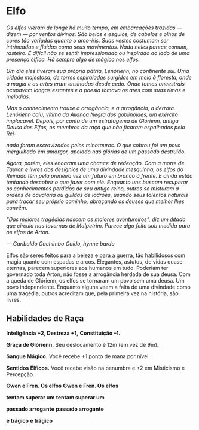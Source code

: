 
# Elfo

_Os elfos vieram de longe há muito tempo, em embarcações trazidas — dizem — por ventos divinos. São belos_
_e esguios, de cabelos e olhos de cores tão variadas quanto_
_o arco-íris. Suas vestes costumam ser intrincadas e fluidas_
_como seus movimentos. Nada neles parece comum, rasteiro._
_É difícil não se sentir impressionado ou inspirado ao lado de_
_uma presença élfica. Há sempre algo de mágico nos elfos._

_Um dia eles tiveram sua própria pátria, Lenórienn, no_
_continente sul. Uma cidade majestosa, de torres espiraladas_
_surgidas em meio à floresta, onde a magia e as artes eram ensinadas desde cedo. Onde tomos ancestrais ocupavam longas_
_estantes e a poesia tomava os ares com suas rimas e melodias._

_Mas o conhecimento trouxe a arrogância, e a arrogância, a derrota. Lenórienn caiu, vítima da Aliança Negra_
_dos goblinoides, um exército implacável. Depois, por conta_
_de um estratagema de Glórienn, antiga_
_Deusa dos Elfos, os membros da raça_
_que não ficaram espalhados pelo Rei-_

_nado foram escravizados pelos minotauros. O que sobrou_
_foi um povo mergulhado em amargor, apoiado nas glórias_
_de um passado destruído._

_Agora, porém, eles encaram uma chance de redenção._
_Com a morte de Tauron e livres dos desígnios de uma divindade mesquinha, os elfos do Reinado têm pela primeira_
_vez um futuro em branco à frente. E ainda estão tentando_
_descobrir o que fazer com ele. Enquanto uns buscam recuperar os conhecimentos perdidos de seu antigo reino, outros se_
_misturam a ordens de cavalaria ou guildas de ladrões, usando seus talentos naturais para traçar seu próprio caminho,_
_abraçando os deuses que melhor lhes convêm._

_“Das maiores tragédias nascem os maiores aventureiros”,_
_diz um ditado que circula nas tavernas de Malpetrim. Parece_
_algo feito sob medida_
_para os elfos de Arton._

_— Garibaldo Cachimbo_
_Caído, hynne bardo_

Elfos são seres feitos
para a beleza e para a guerra, tão habilidosos com magia quanto com espadas e arcos. Elegantes, astutos, de vidas quase eternas,
parecem superiores aos humanos em
tudo. Poderiam ter governado toda
Arton, não fosse a arrogância herdada de sua deusa. Com a queda
de Glórienn, os elfos se tornaram
um povo sem uma deusa. Um
povo independente. Enquanto alguns veem a falta de uma
divindade como uma tragédia,
outros acreditam que, pela primeira vez na história, são livres.

## Habilidades de Raça

**Inteligência +2, Destreza +1,**
**Constituição –1.**

**Graça de Glórienn.** Seu deslocamento é 12m (em vez de 9m).

**Sangue Mágico.** Você recebe
+1 ponto de mana por nível.

**Sentidos** **Élficos.** Você
recebe visão na penumbra e +2 em
Misticismo e Percepção.

**Gwen e Fren. Os elfos** **Gwen e Fren. Os elfos**

**tentam superar um** **tentam superar um**

**passado arrogante** **passado arrogante**

**e trágico** **e trágico**

